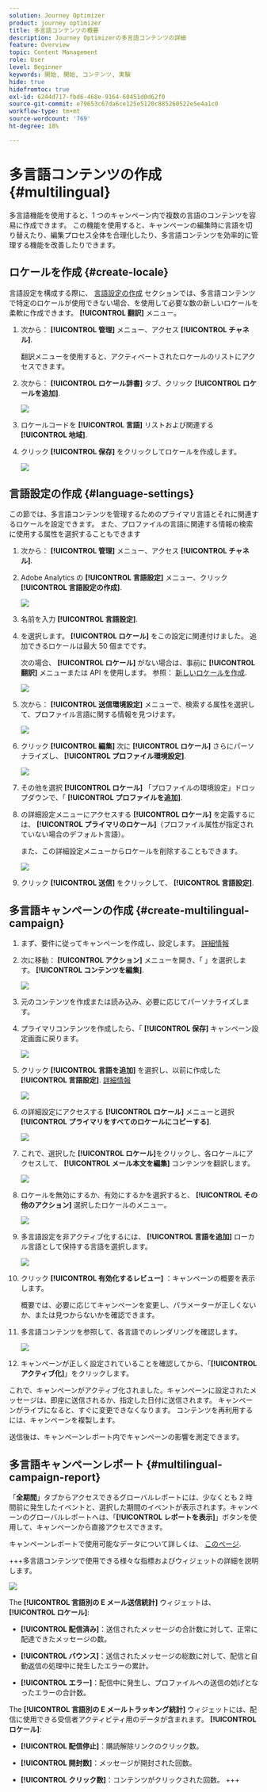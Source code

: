 ```yaml
---
solution: Journey Optimizer
product: journey optimizer
title: 多言語コンテンツの概要
description: Journey Optimizerの多言語コンテンツの詳細
feature: Overview
topic: Content Management
role: User
level: Beginner
keywords: 開始, 開始, コンテンツ, 実験
hide: true
hidefromtoc: true
exl-id: 6244d717-fbd6-468e-9164-60451d0d62f0
source-git-commit: e79653c67da6ce125e5120c885260522e5e4a1c0
workflow-type: tm+mt
source-wordcount: '769'
ht-degree: 18%

---
```


# 多言語コンテンツの作成 {#multilingual}

多言語機能を使用すると、1 つのキャンペーン内で複数の言語のコンテンツを容易に作成できます。 この機能を使用すると、キャンペーンの編集時に言語を切り替えたり、編集プロセス全体を合理化したり、多言語コンテンツを効率的に管理する機能を改善したりできます。

## ロケールを作成 {#create-locale}

言語設定を構成する際に、 [言語設定の作成](#language-settings) セクションでは、多言語コンテンツで特定のロケールが使用できない場合、を使用して必要な数の新しいロケールを柔軟に作成できます。 **[!UICONTROL 翻訳]** メニュー。

1. 次から： **[!UICONTROL 管理]** メニュー、アクセス **[!UICONTROL チャネル]**.

   翻訳メニューを使用すると、アクティベートされたロケールのリストにアクセスできます。

1. 次から： **[!UICONTROL ロケール辞書]** タブ、クリック **[!UICONTROL ロケールを追加]**.

   ![](assets/locale_1.png)

1. ロケールコードを **[!UICONTROL 言語]** リストおよび関連する **[!UICONTROL 地域]**.

1. クリック **[!UICONTROL 保存]** をクリックしてロケールを作成します。

   ![](assets/locale_2.png)

## 言語設定の作成 {#language-settings}

この節では、多言語コンテンツを管理するためのプライマリ言語とそれに関連するロケールを設定できます。 また、プロファイルの言語に関連する情報の検索に使用する属性を選択することもできます

1. 次から： **[!UICONTROL 管理]** メニュー、アクセス **[!UICONTROL チャネル]**.

1. Adobe Analytics の **[!UICONTROL 言語設定]** メニュー、クリック **[!UICONTROL 言語設定の作成]**.

   ![](assets/multilingual-settings-1.png)

1. 名前を入力 **[!UICONTROL 言語設定]**.

1. を選択します。 **[!UICONTROL ロケール]** をこの設定に関連付けました。 追加できるロケールは最大 50 個までです。

   次の場合、 **[!UICONTROL ロケール]** がない場合は、事前に **[!UICONTROL 翻訳]** メニューまたは API を使用します。 参照： [新しいロケールを作成](#create-locale).

   ![](assets/multilingual-settings-2.png)

1. 次から： **[!UICONTROL 送信環境設定]** メニューで、検索する属性を選択して、プロファイル言語に関する情報を見つけます。

   ![](assets/multilingual-settings-3.png)

1. クリック **[!UICONTROL 編集]** 次に **[!UICONTROL ロケール]** さらにパーソナライズし、 **[!UICONTROL プロファイル環境設定]**.

   ![](assets/multilingual-settings-4.png)

1. その他を選択 **[!UICONTROL ロケール]** 「プロファイルの環境設定」ドロップダウンで、「 **[!UICONTROL プロファイルを追加]**.

1. の詳細設定メニューにアクセスする **[!UICONTROL ロケール]** を定義するには、 **[!UICONTROL プライマリのロケール]**（プロファイル属性が指定されていない場合のデフォルト言語）。

   また、この詳細設定メニューからロケールを削除することもできます。

   ![](assets/multilingual-settings-5.png)

1. クリック **[!UICONTROL 送信]** をクリックして、 **[!UICONTROL 言語設定]**.

<!--
1. Access the **[!UICONTROL Channel surfaces]** menu and create a new channel surface or select an existing one.

1. In the **[!UICONTROL Header parameters]** section, select the **[!UICONTROL Enable multilingual]** option.

1. Select your **[!UICONTROL Locales dictionary]** and add as many as needed.
-->

## 多言語キャンペーンの作成 {#create-multilingual-campaign}

1. まず、要件に従ってキャンペーンを作成し、設定します。 [詳細情報](../campaigns/create-campaign.md)

1. 次に移動： **[!UICONTROL アクション]** メニューを開き、「 」を選択します。 **[!UICONTROL コンテンツを編集]**.

   ![](assets/multilingual-campaign-1.png)

1. 元のコンテンツを作成または読み込み、必要に応じてパーソナライズします。

1. プライマリコンテンツを作成したら、「 **[!UICONTROL 保存]** キャンペーン設定画面に戻ります。

   ![](assets/multilingual-campaign-2.png)

1. クリック **[!UICONTROL 言語を追加]** を選択し、以前に作成した **[!UICONTROL 言語設定]**. [詳細情報](#create-language-settings)

   ![](assets/multilingual-campaign-3.png)

1. の詳細設定にアクセスする **[!UICONTROL ロケール]** メニューと選択 **[!UICONTROL プライマリをすべてのロケールにコピーする]**.

   ![](assets/multilingual-campaign-4.png)

1. これで、選択した  **[!UICONTROL ロケール]**&#x200B;をクリックし、各ロケールにアクセスして、 **[!UICONTROL メール本文を編集]** コンテンツを翻訳します。

   ![](assets/multilingual-campaign-5.png)

1. ロケールを無効にするか、有効にするかを選択すると、 **[!UICONTROL その他のアクション]** 選択したロケールのメニュー。

   ![](assets/multilingual-campaign-6.png)

1. 多言語設定を非アクティブ化するには、 **[!UICONTROL 言語を追加]** ローカル言語として保持する言語を選択します。

   ![](assets/multilingual-campaign-7.png)

1. クリック **[!UICONTROL 有効化するレビュー]** ：キャンペーンの概要を表示します。

   概要では、必要に応じてキャンペーンを変更し、パラメーターが正しくないか、または見つからないかを確認できます。

1. 多言語コンテンツを参照して、各言語でのレンダリングを確認します。

   ![](assets/multilingual-campaign-8.png)

1. キャンペーンが正しく設定されていることを確認してから、「**[!UICONTROL アクティブ化]**」をクリックします。

これで、キャンペーンがアクティブ化されました。キャンペーンに設定されたメッセージは、即座に送信されるか、指定した日付に送信されます。 キャンペーンがライブになると、すぐに変更できなくなります。 コンテンツを再利用するには、キャンペーンを複製します。

送信後は、キャンペーンレポート内でキャンペーンの影響を測定できます。

## 多言語キャンペーンレポート {#multilingual-campaign-report}

「**全期間**」タブからアクセスできるグローバルレポートには、少なくとも 2 時間前に発生したイベントと、選択した期間のイベントが表示されます。キャンペーンのグローバルレポートへは、「**[!UICONTROL レポートを表示]**」ボタンを使用して、キャンペーンから直接アクセスできます。

キャンペーンレポートで使用可能なデータについて詳しくは、 [このページ](../reports/campaign-global-report.md).

+++多言語コンテンツで使用できる様々な指標およびウィジェットの詳細を説明します。

![](assets/report_multilingual.png)

The **[!UICONTROL 言語別の E メール送信統計]** ウィジェットは、 **[!UICONTROL ロケール]**:

* **[!UICONTROL 配信済み]**：送信されたメッセージの合計数に対して、正常に配達できたメッセージの数。

* **[!UICONTROL バウンス]**：送信されたメッセージの総数に対して、配信と自動返信の処理中に発生したエラーの累計。

* **[!UICONTROL エラー]**：配信中に発生し、プロファイルへの送信の妨げとなったエラーの合計数。

The **[!UICONTROL 言語別の E メールトラッキング統計]** ウィジェットには、配信に使用できる受信者アクティビティ用のデータが含まれます。 **[!UICONTROL ロケール]**:

* **[!UICONTROL 配信停止]**：購読解除リンクのクリック数。

* **[!UICONTROL 開封数]**：メッセージが開封された回数。

* **[!UICONTROL クリック数]**：コンテンツがクリックされた回数。
+++


<!--
# Create a multilingual journey {#create-multilingual-journey}

1. Create your journey with a Delivery and personalize your content as needed.
1. From your delivery action, click Edit content.
1. Click Add languages.

# Translation project/ Create translation project:

1. From the Translation projects menu, click Create project.
1. Type-in a Name and Description.
1. Select the Source locale.
1. Click Add language to access the menu and define the languages for your translation project.
1. Select from the list your Target locale(s) and choose which Translation provider you want to use.
1. Click Add language when you finished linking your Target locale with the correct Translation provider.
1. Click Save.
1. From the Advanced menu of your Translation project, you can choose to Edit, deactive or delete it.
-->
